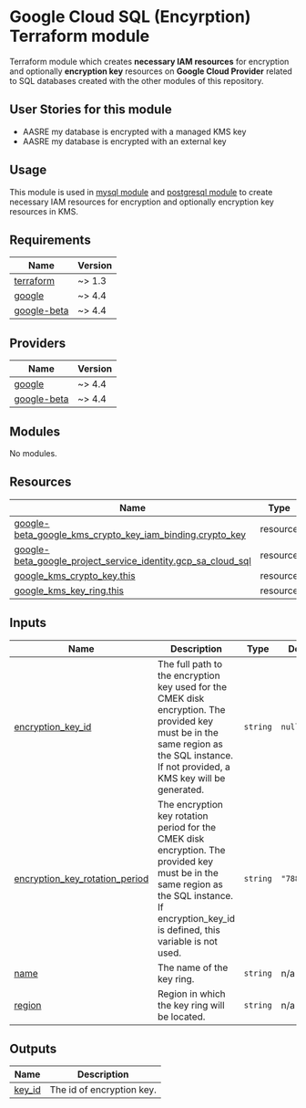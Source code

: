 # Google Cloud SQL (Encyrption) Terraform module

Terraform module which creates **necessary IAM resources** for encryption and optionally **encryption key** resources on **Google Cloud Provider** related to SQL databases created with the other modules of this repository.

## User Stories for this module

- AASRE my database is encrypted with a managed KMS key
- AASRE my database is encrypted with an external key

## Usage

This module is used in [mysql module](../mysql/) and [postgresql module](../postgresql/) to create necessary IAM resources for encryption and optionally encryption key resources in KMS.

<!-- BEGIN_TF_DOCS -->
## Requirements

| Name | Version |
|------|---------|
| <a name="requirement_terraform"></a> [terraform](#requirement\_terraform) | ~> 1.3 |
| <a name="requirement_google"></a> [google](#requirement\_google) | ~> 4.4 |
| <a name="requirement_google-beta"></a> [google-beta](#requirement\_google-beta) | ~> 4.4 |

## Providers

| Name | Version |
|------|---------|
| <a name="provider_google"></a> [google](#provider\_google) | ~> 4.4 |
| <a name="provider_google-beta"></a> [google-beta](#provider\_google-beta) | ~> 4.4 |

## Modules

No modules.

## Resources

| Name | Type |
|------|------|
| [google-beta_google_kms_crypto_key_iam_binding.crypto_key](https://registry.terraform.io/providers/hashicorp/google-beta/latest/docs/resources/google_kms_crypto_key_iam_binding) | resource |
| [google-beta_google_project_service_identity.gcp_sa_cloud_sql](https://registry.terraform.io/providers/hashicorp/google-beta/latest/docs/resources/google_project_service_identity) | resource |
| [google_kms_crypto_key.this](https://registry.terraform.io/providers/hashicorp/google/latest/docs/resources/kms_crypto_key) | resource |
| [google_kms_key_ring.this](https://registry.terraform.io/providers/hashicorp/google/latest/docs/resources/kms_key_ring) | resource |

## Inputs

| Name | Description | Type | Default | Required |
|------|-------------|------|---------|:--------:|
| <a name="input_encryption_key_id"></a> [encryption\_key\_id](#input\_encryption\_key\_id) | The full path to the encryption key used for the CMEK disk encryption. The provided key must be in the same region as the SQL instance. If not provided, a KMS key will be generated. | `string` | `null` | no |
| <a name="input_encryption_key_rotation_period"></a> [encryption\_key\_rotation\_period](#input\_encryption\_key\_rotation\_period) | The encryption key rotation period for the CMEK disk encryption. The provided key must be in the same region as the SQL instance. If encryption\_key\_id is defined, this variable is not used. | `string` | `"7889400s"` | no |
| <a name="input_name"></a> [name](#input\_name) | The name of the key ring. | `string` | n/a | yes |
| <a name="input_region"></a> [region](#input\_region) | Region in which the key ring will be located. | `string` | n/a | yes |

## Outputs

| Name | Description |
|------|-------------|
| <a name="output_key_id"></a> [key\_id](#output\_key\_id) | The id of encryption key. |
<!-- END_TF_DOCS -->
